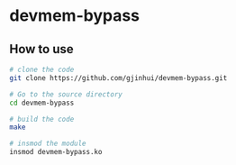 # devmem-bypass

## How to use

```bash
# clone the code
git clone https://github.com/gjinhui/devmem-bypass.git

# Go to the source directory
cd devmem-bypass

# build the code
make

# insmod the module
insmod devmem-bypass.ko
```
